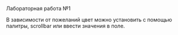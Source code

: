 Лабораторная работа №1

В зависимости от пожеланий цвет можно установить с помощью палитры, scrollbar или ввести значения в поле.

